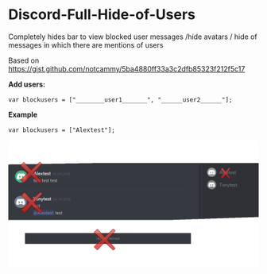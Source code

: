 # Discord-Full-Hide-of-Users
Completely hides bar to view blocked user messages /hide avatars / hide of messages in which there are mentions of users

Based on https://gist.github.com/notcammy/5ba4880ff33a3c2dfb85323f212f5c17



**Add users:**
```
var blockusers = ["________user1_______", "______user2______"];

```

**Example**

```
var blockusers = ["Alextest"];

```
![Discord-Full-Hide-of-Users](example_.png)
